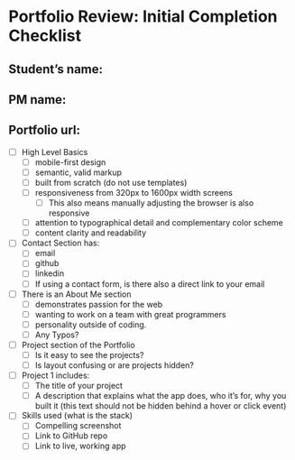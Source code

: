 # Portfolio Review: Initial Completion Checklist

## Student’s name: 
## PM name: 

## Portfolio url:

- [ ] High Level Basics
  - [ ] mobile-first design 
  - [ ] semantic, valid markup
  - [ ] built from scratch (do not use templates)
  - [ ] responsiveness from 320px to 1600px width screens
    - [ ]  This also means manually adjusting the browser is also responsive
  - [ ] attention to typographical detail and complementary color scheme 
  - [ ] content clarity and readability
- [ ] Contact Section has:
  - [ ] email 
  - [ ] github 
  - [ ] linkedin 
  - [ ] If using a contact form, is there also a direct link to your email
- [ ] There is an About Me section
  - [ ] demonstrates passion for the web 
  - [ ] wanting to work on a team with great programmers 
  - [ ] personality outside of coding.
  - [ ] Any Typos?

- [ ] Project section of the Portfolio
  - [ ] Is it easy to see the projects? 
  - [ ] Is layout confusing or are projects hidden?
- [ ] Project 1 includes:
  - [ ] The title of your project
  - [ ] A description that explains what the app does, who it’s for, why you built it (this text should not be hidden behind a hover or click event)
- [ ] Skills used (what is the stack)
  - [ ] Compelling screenshot
  - [ ] Link to GitHub repo
  - [ ] Link to live, working app
